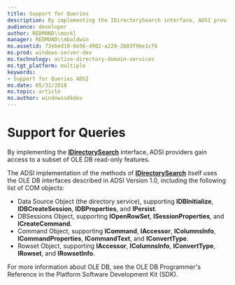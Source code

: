 ```yaml
---
title: Support for Queries
description: By implementing the IDirectorySearch interface, ADSI providers gain access to a subset of OLE DB read-only features.
audience: developer
author: REDMOND\\markl
manager: REDMOND\\mbaldwin
ms.assetid: 73ebed18-0e56-4902-a229-3b03f9be1cf6
ms.prod: windows-server-dev
ms.technology: active-directory-domain-services
ms.tgt_platform: multiple
keywords:
- Support for Queries ADSI
ms.date: 05/31/2018
ms.topic: article
ms.author: windowssdkdev
---
```


# Support for Queries

By implementing the [**IDirectorySearch**](/windows/win32/Iads/nn-iads-idirectorysearch?branch=master) interface, ADSI providers gain access to a subset of OLE DB read-only features.

The ADSI implementation of the methods of [**IDirectorySearch**](/windows/win32/Iads/nn-iads-idirectorysearch?branch=master) itself uses the OLE DB interfaces described in ADSI Version 1.0, including the following list of COM objects:

-   Data Source Object (the directory service), supporting **IDBInitialize**, **IDBCreateSession**, **IDBProperties**, and **IPersist**.
-   DBSessions Object, supporting **IOpenRowSet**, **ISessionProperties**, and **ICreateCommand**.
-   Command Object, supporting **ICommand**, **IAccessor**, **IColumnsInfo**, **ICommandProperties**, **ICommandText**, and **IConvertType**.
-   Rowset Object, supporting **IAccessor**, **IColumnsInfo**, **IConvertType**, **IRowset**, and **IRowsetInfo**.

For more information about OLE DB, see the OLE DB Programmer's Reference in the Platform Software Development Kit (SDK).

 

 





